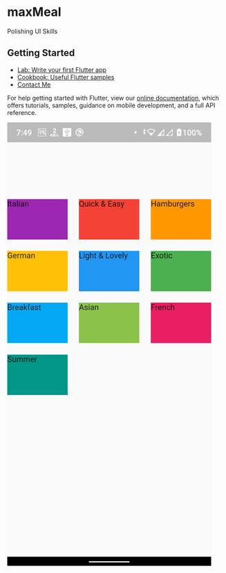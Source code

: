 # maxMeal
Polishing UI Skills

## Getting Started

- [Lab: Write your first Flutter app](https://flutter.dev/docs/get-started/codelab)
- [Cookbook: Useful Flutter samples](https://flutter.dev/docs/cookbook)
- [Contact Me](www.github.com/cyx977)

For help getting started with Flutter, view our
[online documentation](https://flutter.dev/docs), which offers tutorials,
samples, guidance on mobile development, and a full API reference.

![Screenshot](./flutter_01.png?raw=true "GridView")
